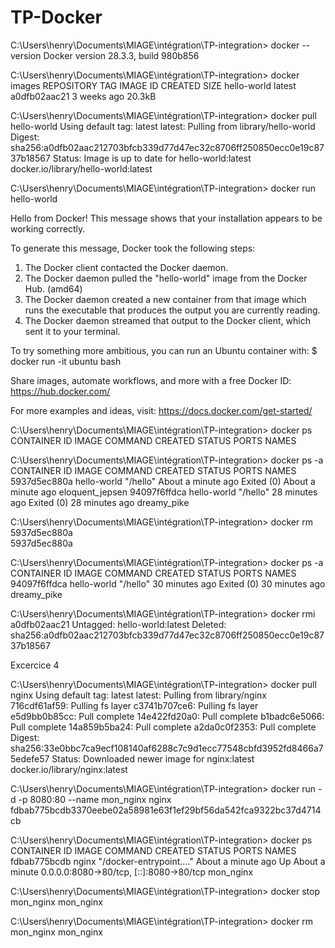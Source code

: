 # TP-Docker
C:\Users\henry\Documents\MIAGE\intégration\TP-integration> docker --version
Docker version 28.3.3, build 980b856

C:\Users\henry\Documents\MIAGE\intégration\TP-integration> docker images
REPOSITORY    TAG       IMAGE ID       CREATED       SIZE
hello-world   latest    a0dfb02aac21   3 weeks ago   20.3kB

C:\Users\henry\Documents\MIAGE\intégration\TP-integration> docker pull hello-world
Using default tag: latest
latest: Pulling from library/hello-world
Digest: sha256:a0dfb02aac212703bfcb339d77d47ec32c8706ff250850ecc0e19c8737b18567
Status: Image is up to date for hello-world:latest
docker.io/library/hello-world:latest

C:\Users\henry\Documents\MIAGE\intégration\TP-integration> docker run hello-world

Hello from Docker!
This message shows that your installation appears to be working correctly.

To generate this message, Docker took the following steps:
 1. The Docker client contacted the Docker daemon.
 2. The Docker daemon pulled the "hello-world" image from the Docker Hub.
    (amd64)
 3. The Docker daemon created a new container from that image which runs the
    executable that produces the output you are currently reading.
 4. The Docker daemon streamed that output to the Docker client, which sent it
    to your terminal.

To try something more ambitious, you can run an Ubuntu container with:
 $ docker run -it ubuntu bash

Share images, automate workflows, and more with a free Docker ID:
 https://hub.docker.com/

For more examples and ideas, visit:
 https://docs.docker.com/get-started/

C:\Users\henry\Documents\MIAGE\intégration\TP-integration> docker ps
CONTAINER ID   IMAGE     COMMAND   CREATED   STATUS    PORTS     NAMES

C:\Users\henry\Documents\MIAGE\intégration\TP-integration> docker ps -a
CONTAINER ID   IMAGE         COMMAND    CREATED              STATUS                          PORTS     NAMES
5937d5ec880a   hello-world   "/hello"   About a minute ago   Exited (0) About a minute ago             eloquent_jepsen
94097f6ffdca   hello-world   "/hello"   28 minutes ago       Exited (0) 28 minutes ago                 dreamy_pike 

C:\Users\henry\Documents\MIAGE\intégration\TP-integration> docker rm 5937d5ec880a  
5937d5ec880a

C:\Users\henry\Documents\MIAGE\intégration\TP-integration> docker ps -a
CONTAINER ID   IMAGE         COMMAND    CREATED          STATUS                      PORTS     NAMES
94097f6ffdca   hello-world   "/hello"   30 minutes ago   Exited (0) 30 minutes ago             dreamy_pike

C:\Users\henry\Documents\MIAGE\intégration\TP-integration> docker rmi a0dfb02aac21
Untagged: hello-world:latest
Deleted: sha256:a0dfb02aac212703bfcb339d77d47ec32c8706ff250850ecc0e19c8737b18567

Excercice 4 

C:\Users\henry\Documents\MIAGE\intégration\TP-integration> docker pull nginx
Using default tag: latest
latest: Pulling from library/nginx
716cdf61af59: Pulling fs layer
c3741b707ce6: Pulling fs layer                                                         
e5d9bb0b85cc: Pull complete
14e422fd20a0: Pull complete
b1badc6e5066: Pull complete
14a859b5ba24: Pull complete
a2da0c0f2353: Pull complete
Digest: sha256:33e0bbc7ca9ecf108140af6288c7c9d1ecc77548cbfd3952fd8466a75edefe57
Status: Downloaded newer image for nginx:latest
docker.io/library/nginx:latest

C:\Users\henry\Documents\MIAGE\intégration\TP-integration> docker run -d -p 8080:80 --name mon_nginx nginx
fdbab775bcdb3370eebe02a58981e63f1ef29bf56da542fca9322bc37d4714cb

C:\Users\henry\Documents\MIAGE\intégration\TP-integration> docker ps
CONTAINER ID   IMAGE     COMMAND                  CREATED              STATUS              PORTS                                     NAMES  
fdbab775bcdb   nginx     "/docker-entrypoint.…"   About a minute ago   Up About a minute   0.0.0.0:8080->80/tcp, [::]:8080->80/tcp   mon_nginx

C:\Users\henry\Documents\MIAGE\intégration\TP-integration> docker stop mon_nginx
mon_nginx

C:\Users\henry\Documents\MIAGE\intégration\TP-integration> docker rm mon_nginx
mon_nginx